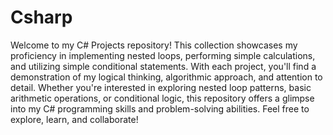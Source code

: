 # Csharp
Welcome to my C# Projects repository! This collection showcases my proficiency in implementing nested loops, performing simple calculations, and utilizing simple conditional statements. With each project, you'll find a demonstration of my logical thinking, algorithmic approach, and attention to detail. Whether you're interested in exploring nested loop patterns, basic arithmetic operations, or conditional logic, this repository offers a glimpse into my C# programming skills and problem-solving abilities. Feel free to explore, learn, and collaborate!

